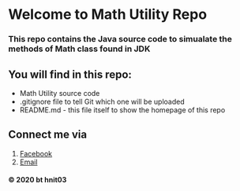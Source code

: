 # Welcome to Math Utility Repo

### This repo contains the Java source code to simualate the methods of Math class found in JDK

## You will find in this repo:
* Math Utility source code
* .gitignore file to tell Git which one will be uploaded 
* README.md - this file itself to show the homepage of this repo

## Connect me via
1. [Facebook](https://facebook.com/cookies.vy)
2. [Email](mailto:hoangnhinguyen33@gmail.com)

#### © 2020 bt hnit03